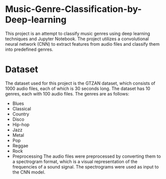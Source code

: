 # Music-Genre-Classification-by-Deep-learning
This project is an attempt to classify music genres using deep learning techniques and Jupyter Notebook. The project utilizes a convolutional neural network (CNN) to extract features from audio files and classify them into predefined genres.
# Dataset
The dataset used for this project is the GTZAN dataset, which consists of 1000 audio files, each of which is 30 seconds long. The dataset has 10 genres, each with 100 audio files. The genres are as follows:

* Blues
* Classical
* Country
* Disco
* Hip-hop
* Jazz
* Metal
* Pop
* Reggae
* Rock
* Preprocessing
The audio files were preprocessed by converting them to a spectrogram format, which is a visual representation of the frequencies of a sound signal. The spectrograms were used as input to the CNN model.
